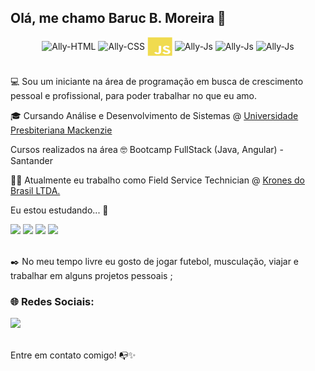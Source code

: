   <h2>Olá, me chamo Baruc B. Moreira 👋</h2>
  <div align="center" style="display: inline_block">
      <img
        align="center"
        alt="Ally-HTML"
        height="30"
        width="40"
        src="https://cdn.jsdelivr.net/gh/devicons/devicon/icons/html5/html5-plain.svg"
      />
      <img
        align="center"
        alt="Ally-CSS"
        height="30"
        width="40"
        src="https://cdn.jsdelivr.net/gh/devicons/devicon/icons/css3/css3-plain.svg"
      />
      <img
        align="center"
        alt="Ally-Js"
        height="30"
        width="40"
        src="https://raw.githubusercontent.com/devicons/devicon/master/icons/javascript/javascript-plain.svg"
      />
        <img 
      align="center"
      alt="Ally-Js"
      height="30"
      width="40"
      src="https://cdn.jsdelivr.net/gh/devicons/devicon/icons/typescript/typescript-plain.svg" />
       <img 
        align="center"
        alt="Ally-Js"
        height="30"
        width="40"
        src="https://cdn.jsdelivr.net/gh/devicons/devicon/icons/angularjs/angularjs-plain.svg" 
         />
               <img 
        align="center"
        alt="Ally-Js"
        height="30"
        width="40"
        src="https://cdn.jsdelivr.net/gh/devicons/devicon/icons/java/java-original.svg" 
         />  
  </div><br>

💻 Sou um iniciante na área de programação em busca de crescimento pessoal e profissional, para poder trabalhar no que eu amo.

🎓 Cursando Análise e Desenvolvimento de Sistemas @ [Universidade Presbiteriana Mackenzie](https://www.mackenzie.br/)

Cursos realizados na área 🤓 
Bootcamp FullStack (Java, Angular) - Santander

👩‍💻 Atualmente eu trabalho como Field Service Technician @ [Krones do Brasil LTDA.](https://www.krones.com/br-pt/index.php)

Eu estou estudando... 🧩
<div  style="display: inline_block">
<img src="https://img.shields.io/badge/Angular-red?logo=angular" target="_blank">
<img src="https://img.shields.io/badge/spring-%236DB33F.svg?style=for-the-badge&logo=spring&logoColor=white" target="_blank">
<img src="https://img.shields.io/badge/Typescript-blue?logo=typescript&logoColor=f5f5f5" target="_blank">
<img src="https://img.shields.io/badge/Java-orange?logo=java" target="_blank">
</div> 
<br>

✒️ No meu tempo livre eu gosto de jogar futebol, musculação, viajar e trabalhar em alguns projetos pessoais ;

<h3> 🌐 Redes Sociais: </h3>
<a href="https://www.linkedin.com/in/barucboracinimoreira/" target="_blank"><img src="https://img.shields.io/badge/-LinkedIn-%230077B5?style=for-the-badge&logo=linkedin&logoColor=white" target="_blank"></a>
<div> 
<br>

 
Entre em contato comigo! 📭✨
</div>
<!--
**BarucBM/BarucBM** is a ✨ _special_ ✨ repository because its `README.md` (this file) appears on your GitHub profile.

Here are some ideas to get you started:

- 🔭 I’m currently working on ...
- 🌱 I’m currently learning ...
- 👯 I’m looking to collaborate on ...
- 🤔 I’m looking for help with ...
- 💬 Ask me about ...
- 📫 How to reach me: ...
- 😄 Pronouns: ...
- ⚡ Fun fact: ...
-->
